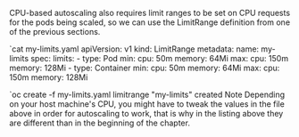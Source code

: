 CPU-based autoscaling also requires limit ranges to be set on CPU requests for the pods being scaled, so we can use the LimitRange definition from one of the previous sections.


`cat my-limits.yaml 
apiVersion: v1
kind: LimitRange
metadata:
  name: my-limits
spec:
  limits:
    - type: Pod
      min:
        cpu: 50m
        memory: 64Mi
      max:
        cpu: 150m
        memory: 128Mi
    - type: Container
      min:
        cpu: 50m
        memory: 64Mi
      max:
        cpu: 150m
        memory: 128Mi

`oc create -f my-limits.yaml
limitrange "my-limits" created
Note
Depending on your host machine's CPU, you might have to tweak the values in the file above in order for autoscaling to work, that is why in the listing above they are different than in the beginning of the chapter.